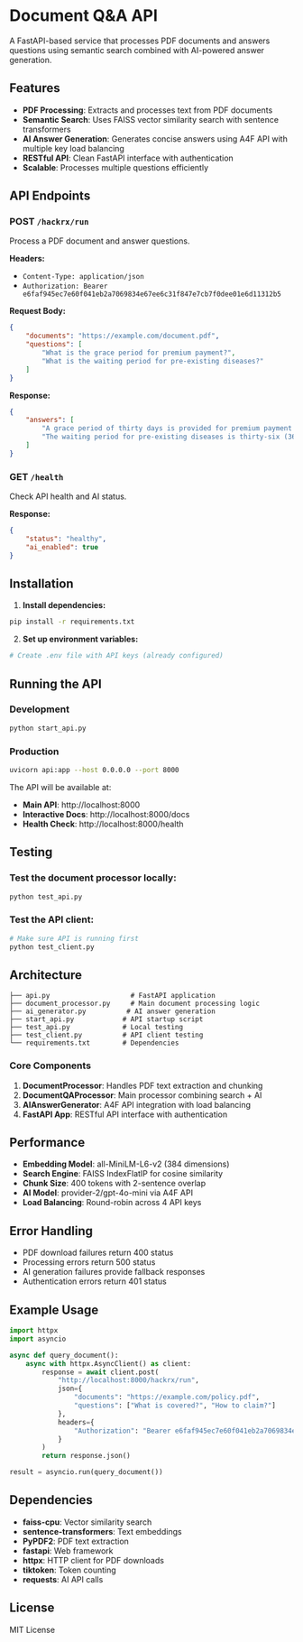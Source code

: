 # Document Q&A API

A FastAPI-based service that processes PDF documents and answers questions using semantic search combined with AI-powered answer generation.

## Features

-   **PDF Processing**: Extracts and processes text from PDF documents
-   **Semantic Search**: Uses FAISS vector similarity search with sentence transformers
-   **AI Answer Generation**: Generates concise answers using A4F API with multiple key load balancing
-   **RESTful API**: Clean FastAPI interface with authentication
-   **Scalable**: Processes multiple questions efficiently

## API Endpoints

### POST `/hackrx/run`

Process a PDF document and answer questions.

**Headers:**

-   `Content-Type: application/json`
-   `Authorization: Bearer e6faf945ec7e60f041eb2a7069834e67ee6c31f847e7cb7f0dee01e6d11312b5`

**Request Body:**

```json
{
    "documents": "https://example.com/document.pdf",
    "questions": [
        "What is the grace period for premium payment?",
        "What is the waiting period for pre-existing diseases?"
    ]
}
```

**Response:**

```json
{
    "answers": [
        "A grace period of thirty days is provided for premium payment after the due date.",
        "The waiting period for pre-existing diseases is thirty-six (36) months of continuous coverage."
    ]
}
```

### GET `/health`

Check API health and AI status.

**Response:**

```json
{
    "status": "healthy",
    "ai_enabled": true
}
```

## Installation

1. **Install dependencies:**

```bash
pip install -r requirements.txt
```

2. **Set up environment variables:**

```bash
# Create .env file with API keys (already configured)
```

## Running the API

### Development

```bash
python start_api.py
```

### Production

```bash
uvicorn api:app --host 0.0.0.0 --port 8000
```

The API will be available at:

-   **Main API**: http://localhost:8000
-   **Interactive Docs**: http://localhost:8000/docs
-   **Health Check**: http://localhost:8000/health

## Testing

### Test the document processor locally:

```bash
python test_api.py
```

### Test the API client:

```bash
# Make sure API is running first
python test_client.py
```

## Architecture

```
├── api.py                    # FastAPI application
├── document_processor.py     # Main document processing logic
├── ai_generator.py          # AI answer generation
├── start_api.py            # API startup script
├── test_api.py             # Local testing
├── test_client.py          # API client testing
└── requirements.txt        # Dependencies
```

### Core Components

1. **DocumentProcessor**: Handles PDF text extraction and chunking
2. **DocumentQAProcessor**: Main processor combining search + AI
3. **AIAnswerGenerator**: A4F API integration with load balancing
4. **FastAPI App**: RESTful API interface with authentication

## Performance

-   **Embedding Model**: all-MiniLM-L6-v2 (384 dimensions)
-   **Search Engine**: FAISS IndexFlatIP for cosine similarity
-   **Chunk Size**: 400 tokens with 2-sentence overlap
-   **AI Model**: provider-2/gpt-4o-mini via A4F API
-   **Load Balancing**: Round-robin across 4 API keys

## Error Handling

-   PDF download failures return 400 status
-   Processing errors return 500 status
-   AI generation failures provide fallback responses
-   Authentication errors return 401 status

## Example Usage

```python
import httpx
import asyncio

async def query_document():
    async with httpx.AsyncClient() as client:
        response = await client.post(
            "http://localhost:8000/hackrx/run",
            json={
                "documents": "https://example.com/policy.pdf",
                "questions": ["What is covered?", "How to claim?"]
            },
            headers={
                "Authorization": "Bearer e6faf945ec7e60f041eb2a7069834e67ee6c31f847e7cb7f0dee01e6d11312b5"
            }
        )
        return response.json()

result = asyncio.run(query_document())
```

## Dependencies

-   **faiss-cpu**: Vector similarity search
-   **sentence-transformers**: Text embeddings
-   **PyPDF2**: PDF text extraction
-   **fastapi**: Web framework
-   **httpx**: HTTP client for PDF downloads
-   **tiktoken**: Token counting
-   **requests**: AI API calls

## License

MIT License
